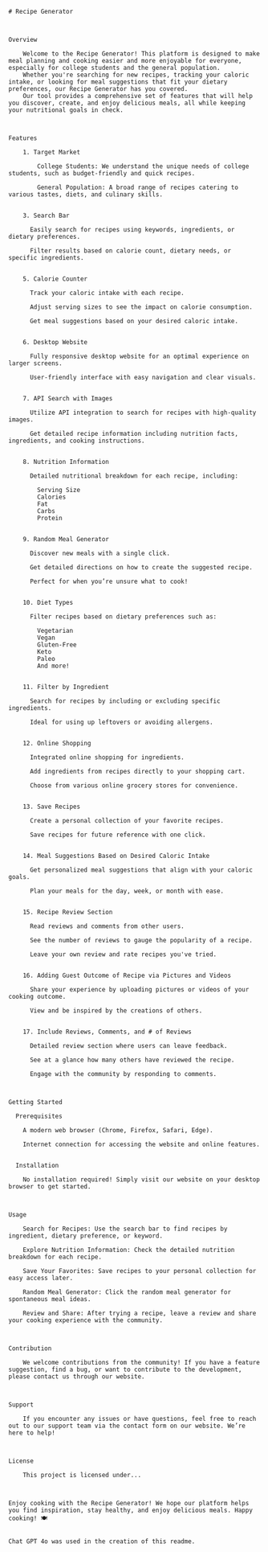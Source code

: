     # Recipe Generator


    
    Overview
    
        Welcome to the Recipe Generator! This platform is designed to make meal planning and cooking easier and more enjoyable for everyone, especially for college students and the general population. 
        Whether you're searching for new recipes, tracking your caloric intake, or looking for meal suggestions that fit your dietary preferences, our Recipe Generator has you covered. 
        Our tool provides a comprehensive set of features that will help you discover, create, and enjoy delicious meals, all while keeping your nutritional goals in check.


    
    Features
    
        1. Target Market
    
            College Students: We understand the unique needs of college students, such as budget-friendly and quick recipes.
        
            General Population: A broad range of recipes catering to various tastes, diets, and culinary skills.

        
        3. Search Bar
        
          Easily search for recipes using keywords, ingredients, or dietary preferences.
          
          Filter results based on calorie count, dietary needs, or specific ingredients.

          
        5. Calorie Counter
          
          Track your caloric intake with each recipe.
          
          Adjust serving sizes to see the impact on calorie consumption.
          
          Get meal suggestions based on your desired caloric intake.

          
        6. Desktop Website
        
          Fully responsive desktop website for an optimal experience on larger screens.
          
          User-friendly interface with easy navigation and clear visuals.

          
        7. API Search with Images
        
          Utilize API integration to search for recipes with high-quality images.
          
          Get detailed recipe information including nutrition facts, ingredients, and cooking instructions.

          
        8. Nutrition Information
        
          Detailed nutritional breakdown for each recipe, including:
          
            Serving Size
            Calories
            Fat
            Carbs
            Protein

            
        9. Random Meal Generator
        
          Discover new meals with a single click.
          
          Get detailed directions on how to create the suggested recipe.
          
          Perfect for when you’re unsure what to cook!

          
        10. Diet Types
        
          Filter recipes based on dietary preferences such as:
          
            Vegetarian
            Vegan
            Gluten-Free
            Keto
            Paleo
            And more!

            
        11. Filter by Ingredient
        
          Search for recipes by including or excluding specific ingredients.
          
          Ideal for using up leftovers or avoiding allergens.

          
        12. Online Shopping
        
          Integrated online shopping for ingredients.
          
          Add ingredients from recipes directly to your shopping cart.
          
          Choose from various online grocery stores for convenience.

          
        13. Save Recipes
        
          Create a personal collection of your favorite recipes.
          
          Save recipes for future reference with one click.

          
        14. Meal Suggestions Based on Desired Caloric Intake
        
          Get personalized meal suggestions that align with your caloric goals.
          
          Plan your meals for the day, week, or month with ease.

          
        15. Recipe Review Section
        
          Read reviews and comments from other users.
          
          See the number of reviews to gauge the popularity of a recipe.
          
          Leave your own review and rate recipes you've tried.

          
        16. Adding Guest Outcome of Recipe via Pictures and Videos
        
          Share your experience by uploading pictures or videos of your cooking outcome.
          
          View and be inspired by the creations of others.

          
        17. Include Reviews, Comments, and # of Reviews
        
          Detailed review section where users can leave feedback.
          
          See at a glance how many others have reviewed the recipe.
          
          Engage with the community by responding to comments.


      
    Getting Started

      Prerequisites
      
        A modern web browser (Chrome, Firefox, Safari, Edge).
        
        Internet connection for accessing the website and online features.

      
      Installation
      
        No installation required! Simply visit our website on your desktop browser to get started.


    
    Usage

        Search for Recipes: Use the search bar to find recipes by ingredient, dietary preference, or keyword.
        
        Explore Nutrition Information: Check the detailed nutrition breakdown for each recipe.
        
        Save Your Favorites: Save recipes to your personal collection for easy access later.
        
        Random Meal Generator: Click the random meal generator for spontaneous meal ideas.
        
        Review and Share: After trying a recipe, leave a review and share your cooking experience with the community.


    
    Contribution
    
        We welcome contributions from the community! If you have a feature suggestion, find a bug, or want to contribute to the development, please contact us through our website.


    
    Support
    
        If you encounter any issues or have questions, feel free to reach out to our support team via the contact form on our website. We’re here to help!


    
    License
    
        This project is licensed under...


    
    Enjoy cooking with the Recipe Generator! We hope our platform helps you find inspiration, stay healthy, and enjoy delicious meals. Happy cooking! 🍽️


    Chat GPT 4o was used in the creation of this readme. 
